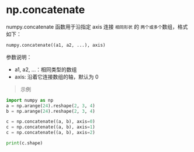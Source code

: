 

&emsp;
# np.concatenate
numpy.concatenate 函数用于沿指定 axis 连接 `相同形状` 的 `两个或多个`数组，格式如下：
```python
numpy.concatenate((a1, a2, ...), axis)
```
参数说明：

- a1, a2, ...：相同类型的数组
- axis: 沿着它连接数组的轴，默认为 0

>示例
```python
import numpy as np
a = np.arange(24).reshape(2, 3, 4)
b = np.arange(24).reshape(2, 3, 4)

c = np.concatenate((a, b), axis=0)
c = np.concatenate((a, b), axis=1)
c = np.concatenate((a, b), axis=2)

print(c.shape)
```


